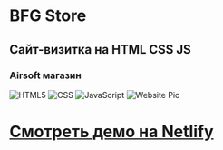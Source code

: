 # BFG Store
## Сайт-визитка на HTML CSS JS
### Airsoft магазин
![HTML5](https://img.shields.io/badge/-HTML5-333333?style=flat&logo=HTML5)
![CSS](https://img.shields.io/badge/-CSS-333333?style=flat&logo=CSS3&logoColor=1572B6)
![JavaScript](https://img.shields.io/badge/-JavaScript-333333?style=flat&logo=javascript)
![Website Pic](https://i.imgur.com/OZwcrcn.png)
# [Смотреть демо на Netlify](https://wonderful-haibt-1e0f37.netlify.app/)